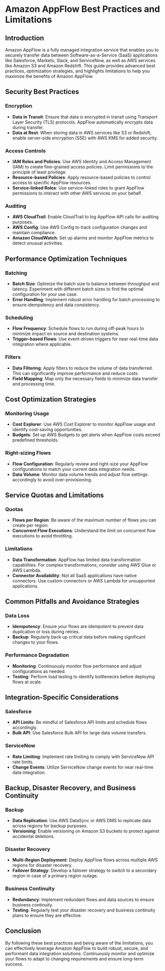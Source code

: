# Amazon AppFlow Best Practices and Limitations

## Introduction

Amazon AppFlow is a fully managed integration service that enables you to securely transfer data between Software-as-a-Service (SaaS) applications like Salesforce, Marketo, Slack, and ServiceNow, as well as AWS services like Amazon S3 and Amazon Redshift. This guide provides advanced best practices, optimization strategies, and highlights limitations to help you maximize the benefits of Amazon AppFlow.

## Security Best Practices

### Encryption

- **Data in Transit**: Ensure that data is encrypted in transit using Transport Layer Security (TLS) protocols. AppFlow automatically encrypts data during transfer.
- **Data at Rest**: When storing data in AWS services like S3 or Redshift, enable server-side encryption (SSE) with AWS KMS for added security.

### Access Controls

- **IAM Roles and Policies**: Use AWS Identity and Access Management (IAM) to create fine-grained access policies. Limit permissions to the principle of least privilege.
- **Resource-based Policies**: Apply resource-based policies to control access to specific AppFlow resources.
- **Service-linked Roles**: Use service-linked roles to grant AppFlow permissions to interact with other AWS services on your behalf.

### Auditing

- **AWS CloudTrail**: Enable CloudTrail to log AppFlow API calls for auditing purposes.
- **AWS Config**: Use AWS Config to track configuration changes and maintain compliance.
- **Amazon CloudWatch**: Set up alarms and monitor AppFlow metrics to detect unusual activities.

## Performance Optimization Techniques

### Batching

- **Batch Size**: Optimize the batch size to balance between throughput and latency. Experiment with different batch sizes to find the optimal configuration for your use case.
- **Error Handling**: Implement robust error handling for batch processing to ensure idempotency and data consistency.

### Scheduling

- **Flow Frequency**: Schedule flows to run during off-peak hours to minimize impact on source and destination systems.
- **Trigger-based Flows**: Use event-driven triggers for near real-time data integration where applicable.

### Filters

- **Data Filtering**: Apply filters to reduce the volume of data transferred. This can significantly improve performance and reduce costs.
- **Field Mapping**: Map only the necessary fields to minimize data transfer and processing time.

## Cost Optimization Strategies

### Monitoring Usage

- **Cost Explorer**: Use AWS Cost Explorer to monitor AppFlow usage and identify cost-saving opportunities.
- **Budgets**: Set up AWS Budgets to get alerts when AppFlow costs exceed predefined thresholds.

### Right-sizing Flows

- **Flow Configuration**: Regularly review and right-size your AppFlow configurations to match your current data integration needs.
- **Data Volume**: Monitor data volume trends and adjust flow settings accordingly to avoid over-provisioning.

## Service Quotas and Limitations

### Quotas

- **Flows per Region**: Be aware of the maximum number of flows you can create per region.
- **Concurrent Flow Executions**: Understand the limit on concurrent flow executions to avoid throttling.

### Limitations

- **Data Transformation**: AppFlow has limited data transformation capabilities. For complex transformations, consider using AWS Glue or AWS Lambda.
- **Connector Availability**: Not all SaaS applications have native connectors. Use custom connectors or AWS Lambda for unsupported applications.

## Common Pitfalls and Avoidance Strategies

### Data Loss

- **Idempotency**: Ensure your flows are idempotent to prevent data duplication or loss during retries.
- **Backup**: Regularly back up critical data before making significant changes to your flows.

### Performance Degradation

- **Monitoring**: Continuously monitor flow performance and adjust configurations as needed.
- **Testing**: Perform load testing to identify bottlenecks before deploying flows at scale.

## Integration-Specific Considerations

### Salesforce

- **API Limits**: Be mindful of Salesforce API limits and schedule flows accordingly.
- **Bulk API**: Use Salesforce Bulk API for large data volume transfers.

### ServiceNow

- **Rate Limiting**: Implement rate limiting to comply with ServiceNow API rate limits.
- **Change Events**: Utilize ServiceNow change events for near real-time data integration.

## Backup, Disaster Recovery, and Business Continuity

### Backup

- **Data Replication**: Use AWS DataSync or AWS DMS to replicate data across regions for backup purposes.
- **Versioning**: Enable versioning on Amazon S3 buckets to protect against accidental deletions.

### Disaster Recovery

- **Multi-Region Deployment**: Deploy AppFlow flows across multiple AWS regions for disaster recovery.
- **Failover Strategy**: Develop a failover strategy to switch to a secondary region in case of a primary region outage.

### Business Continuity

- **Redundancy**: Implement redundant flows and data sources to ensure business continuity.
- **Testing**: Regularly test your disaster recovery and business continuity plans to ensure they are effective.

## Conclusion

By following these best practices and being aware of the limitations, you can effectively leverage Amazon AppFlow to build robust, secure, and performant data integration solutions. Continuously monitor and optimize your flows to adapt to changing requirements and ensure long-term success.